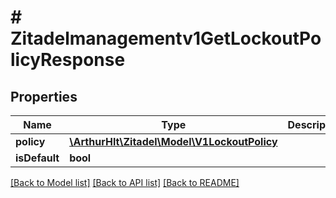 # # Zitadelmanagementv1GetLockoutPolicyResponse

## Properties

Name | Type | Description | Notes
------------ | ------------- | ------------- | -------------
**policy** | [**\ArthurHlt\Zitadel\Model\V1LockoutPolicy**](V1LockoutPolicy.md) |  | [optional]
**isDefault** | **bool** |  | [optional]

[[Back to Model list]](../../README.md#models) [[Back to API list]](../../README.md#endpoints) [[Back to README]](../../README.md)
